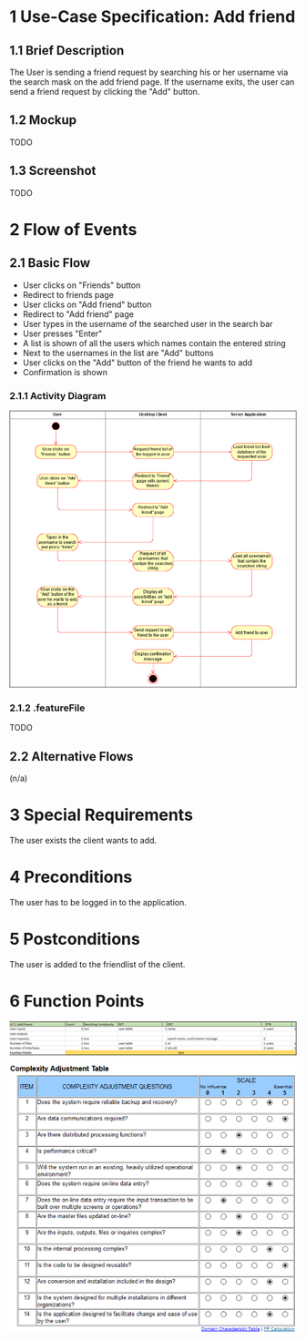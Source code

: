 # 1 Use-Case Specification: Add friend

## 1.1 Brief Description

The User is sending a friend request by searching his or her username via the search mask on the add friend page. If the
username exits, the user can send a friend request by clicking the "Add" button.

## 1.2 Mockup

TODO

## 1.3 Screenshot

TODO

# 2 Flow of Events

## 2.1 Basic Flow

- User clicks on "Friends" button
- Redirect to friends page
- User clicks on "Add friend" button
- Redirect to "Add friend" page
- User types in the username of the searched user in the search bar
- User presses "Enter"
- A list is shown of all the users which names contain the entered string
- Next to the usernames in the list are "Add" buttons
- User clicks on the "Add" button of the friend he wants to add
- Confirmation is shown

### 2.1.1 Activity Diagram

![ActivityDiagram](../Diagrams/Activity%20Diagrams/AddFriendActivityDiagram.png)

### 2.1.2 .featureFile

TODO

## 2.2 Alternative Flows

(n/a)

# 3 Special Requirements

The user exists the client wants to add.

# 4 Preconditions

The user has to be logged in to the application.

# 5 Postconditions

The user is added to the friendlist of the client.

# 6 Function Points

![FP](../Diagrams/FP%20UseCases/AddFriendFP.png)

![ComplexityTable](../FunctionPoints/ComplexityAdjustmentTable.png)
